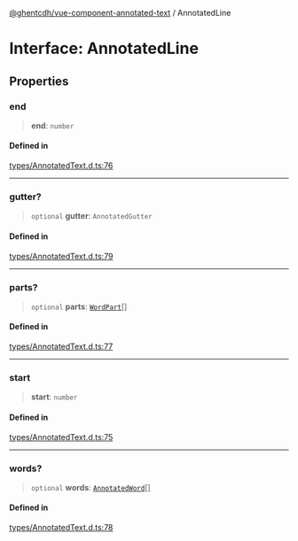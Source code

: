 [@ghentcdh/vue-component-annotated-text](../globals.md) / AnnotatedLine

# Interface: AnnotatedLine

## Properties

### end

> **end**: `number`

#### Defined in

[types/AnnotatedText.d.ts:76](https://github.com/GhentCDH/vue_component_annotated_text/blob/59a5cff35d6965ffe0b2afa94949652f590d3fbd/src/types/AnnotatedText.d.ts#L76)

***

### gutter?

> `optional` **gutter**: `AnnotatedGutter`

#### Defined in

[types/AnnotatedText.d.ts:79](https://github.com/GhentCDH/vue_component_annotated_text/blob/59a5cff35d6965ffe0b2afa94949652f590d3fbd/src/types/AnnotatedText.d.ts#L79)

***

### parts?

> `optional` **parts**: [`WordPart`](WordPart.md)[]

#### Defined in

[types/AnnotatedText.d.ts:77](https://github.com/GhentCDH/vue_component_annotated_text/blob/59a5cff35d6965ffe0b2afa94949652f590d3fbd/src/types/AnnotatedText.d.ts#L77)

***

### start

> **start**: `number`

#### Defined in

[types/AnnotatedText.d.ts:75](https://github.com/GhentCDH/vue_component_annotated_text/blob/59a5cff35d6965ffe0b2afa94949652f590d3fbd/src/types/AnnotatedText.d.ts#L75)

***

### words?

> `optional` **words**: [`AnnotatedWord`](AnnotatedWord.md)[]

#### Defined in

[types/AnnotatedText.d.ts:78](https://github.com/GhentCDH/vue_component_annotated_text/blob/59a5cff35d6965ffe0b2afa94949652f590d3fbd/src/types/AnnotatedText.d.ts#L78)
